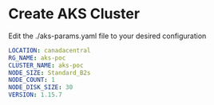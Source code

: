 # Create AKS Cluster 

Edit the ./aks-params.yaml file to your desired configuration

```yaml
LOCATION: canadacentral 
RG_NAME: aks-poc
CLUSTER_NAME: aks-poc
NODE_SIZE: Standard_B2s
NODE_COUNT: 1
NODE_DISK_SIZE: 30
VERSION: 1.15.7
```


